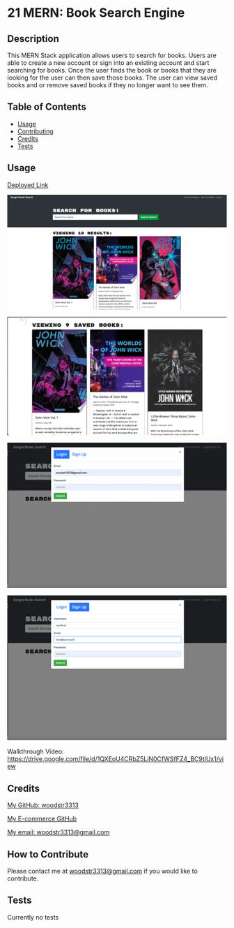 # 21 MERN: Book Search Engine


## Description
  This MERN Stack application allows users to search for books. Users are able to create a new account or sign into an existing account and start searching for books. Once the user finds the book or books that they are looking for the user can then save those books. The user can view saved books and or remove saved books if they no longer want to see them. 

## Table of Contents 

- [Usage](#usage)
- [Contributing](#repo)
- [Credits](#credits)
- [Tests](#test)


## Usage
  [Deployed Link](https://book-search-engine-gatech.herokuapp.com/)

  !["Book Search Engine”.](/Images/BookSearchEngine.png)

  !["Saved Books”.](./Images/SavedBooks.png)

  !["Sign In”.](./Images/SignIn.png)

  !["Sign Up”.](./Images/SignUp.png)

  Walkthrough Video: https://drive.google.com/file/d/1QXEoU4CRbZ5LiN0CfWSfFZ4_BC9tlUx1/view
  

## Credits

[My GitHub: woodstr3313](https://github.com/woodstr3313)

[My E-commerce GitHub](https://github.com/woodstr3313/Book-Search-Engine)

[My email: woodstr3313@gmail.com](email:woodstr3313@gmail.com)

## How to Contribute
  Please contact me at woodstr3313@gmail.com if you would like to contribute.

## Tests
  Currently no tests

